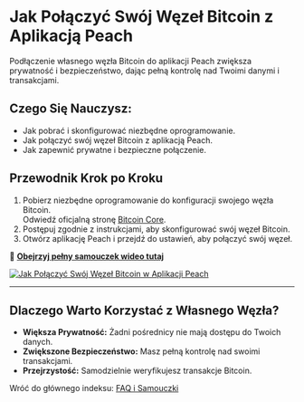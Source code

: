 # Jak Połączyć Swój Węzeł Bitcoin z Aplikacją Peach

Podłączenie własnego węzła Bitcoin do aplikacji Peach zwiększa prywatność i bezpieczeństwo, dając pełną kontrolę nad Twoimi danymi i transakcjami.

## **Czego Się Nauczysz:**
- Jak pobrać i skonfigurować niezbędne oprogramowanie.  
- Jak połączyć swój węzeł Bitcoin z aplikacją Peach.  
- Jak zapewnić prywatne i bezpieczne połączenie.  

## **Przewodnik Krok po Kroku**

1) Pobierz niezbędne oprogramowanie do konfiguracji swojego węzła Bitcoin.  
   Odwiedź oficjalną stronę [Bitcoin Core](https://bitcoincore.org).  
2) Postępuj zgodnie z instrukcjami, aby skonfigurować swój węzeł Bitcoin.  
3) Otwórz aplikację Peach i przejdź do ustawień, aby połączyć swój węzeł.  

🔗 **[Obejrzyj pełny samouczek wideo tutaj](https://www.youtube.com/watch?v=xtvq2i3mIYg)**  

[![Jak Połączyć Swój Węzeł Bitcoin w Aplikacji Peach](https://img.youtube.com/vi/xtvq2i3mIYg/0.jpg)](https://www.youtube.com/watch?v=xtvq2i3mIYg)  

---

## **Dlaczego Warto Korzystać z Własnego Węzła?**
- **Większa Prywatność:** Żadni pośrednicy nie mają dostępu do Twoich danych.  
- **Zwiększone Bezpieczeństwo:** Masz pełną kontrolę nad swoimi transakcjami.  
- **Przejrzystość:** Samodzielnie weryfikujesz transakcje Bitcoin.  

Wróć do głównego indeksu: [FAQ i Samouczki](/faq/tutorials)
